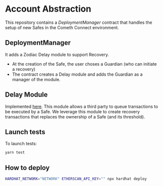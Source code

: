 # Account Abstraction 

This repository contains a *DeploymentManager* contract that handles the setup of new Safes in the Cometh Connect environment.

## DeploymentManager

It adds a Zodiac Delay module to support Recovery.
* At the creation of the Safe, the user choses a Guardian (who can initiate a recovery)
* The contract creates a Delay module and adds the Guardian as a manager of the module.

## Delay Module

Implemented [here](https://github.com/gnosisguild/zodiac-modifier-delay). This module allows a third party to queue transactions to be executed by a Safe.
We leverage this module to create recovery transactions that replaces the ownership of a Safe (and its threshold).

## Launch tests

To launch tests:
```bash
yarn test
```

## How to deploy

```bash
HARDHAT_NETWORK="NETWORK" ETHERSCAN_API_KEY="" npx hardhat deploy
```
